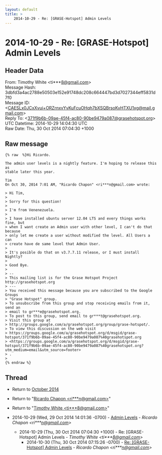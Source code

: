 ```yaml
---
layout: default
title: >
    2014-10-29 - Re: [GRASE-Hotspot] Admin Levels
---
```


# 2014-10-29 - Re: [GRASE-Hotspot] Admin Levels

## Header Data

From: Timothy White \<ti***8@gmail.com\><br>
Message Hash: 3dbfd3a4ac2788e50503e152e91748dc208c664447bd3d7027344eff5831d7f0<br>
Message ID: \<CAESLx0JCxXvui+ORZrnxvYvKuFcuOHqh7bXSQBrsoKvHTXU1xg@mail.gmail.com\><br>
Reply To: \<371f9b6b-09ae-45f4-ac80-90be9479a087@grasehotspot.org\><br>
UTC Datetime: 2014-10-29 14:04:30 UTC<br>
Raw Date: Thu, 30 Oct 2014 07:04:30 +1000<br>

## Raw message

```
{% raw  %}Hi Ricardo.

The admin user levels is a nightly feature. I'm hoping to release this as
stable later this year.

Tim
On Oct 30, 2014 7:01 AM, "Ricardo Chapon" <ri***n@gmail.com> wrote:

> Hi Tim,
>
> Sorry for this question!
>
> I'm from Venenezuela.
>
> I have installed ubuntu server 12.04 LTS and every things works fine, but
> when I want create an Admin user with other level, I can't do that because
> only let me create a user without modified the level. All Users a can
> create have de same level that Admin User.
>
> It's posible do that on v3.7.7.11 release, or I must install Nightly?
>
> Good Bye.
>
> --
> This mailing list is for the Grase Hotspot Project http://grasehotspot.org
> ---
> You received this message because you are subscribed to the Google Groups
> "Grase Hotspot" group.
> To unsubscribe from this group and stop receiving emails from it, send an
> email to gr***e@grasehotspot.org.
> To post to this group, send email to gr***t@grasehotspot.org.
> Visit this group at
> http://groups.google.com/a/grasehotspot.org/group/grase-hotspot/.
> To view this discussion on the web visit
> https://groups.google.com/a/grasehotspot.org/d/msgid/grase-hotspot/371f9b6b-09ae-45f4-ac80-90be9479a087%40grasehotspot.org
> <https://groups.google.com/a/grasehotspot.org/d/msgid/grase-hotspot/371f9b6b-09ae-45f4-ac80-90be9479a087%40grasehotspot.org?utm_medium=email&utm_source=footer>
> .
>
{% endraw %}
```

## Thread

+ Return to [October 2014](/archive/2014/10)

+ Return to "[Ricardo Chapon <ri***n<span>@</span>gmail.com>](/authors/ri___n_at_gmail_com)"
+ Return to "[Timothy White <ti***8<span>@</span>gmail.com>](/authors/ti___8_at_gmail_com)"

+ 2014-10-29 (Wed, 29 Oct 2014 14:01:36 -0700) - [Admin Levels](/archive/2014/10/6e238c246df67ba2ea4f75a2692b53310cbe2bbd6359d36144a7dac7a1c4faae) - _Ricardo Chapon \<ri***n@gmail.com\>_
  + 2014-10-29 (Thu, 30 Oct 2014 07:04:30 +1000) - Re: [GRASE-Hotspot] Admin Levels - _Timothy White \<ti***8@gmail.com\>_
    + 2014-10-30 (Thu, 30 Oct 2014 07:15:26 -0700) - [Re: [GRASE-Hotspot] Admin Levels](/archive/2014/10/cd4d1ac7c14499240213ce93928a17f96cd1fcff0a3f937d7e6f7a291c6dac3d) - _Ricardo Chapon \<ri***n@gmail.com\>_

